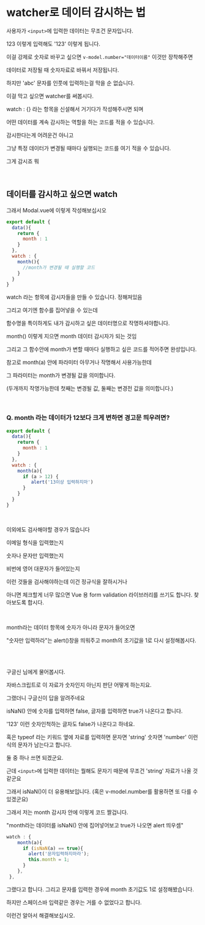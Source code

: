 # watcher로 데이터 감시하는 법

사용자가 `<input>`에 입력한 데이터는 무조건 문자입니다. 

123 이렇게 입력해도 '123' 이렇게 됩니다. 

이걸 강제로 숫자로 바꾸고 싶으면 `v-model.number="데이터이름"` 이것만 장착해주면

데이터로 저장될 때 숫자자료로 바꿔서 저장됩니다. 

 

하지만 'abc' 문자를 인풋에 입력하는걸 막을 순 없습니다. 

이걸 막고 싶으면 watcher를 써봅시다.

watch : {} 라는 항목을 신설해서 거기다가 작성해주시면 되며

어떤 데이터를 계속 감시하는 역할을 하는 코드를 적을 수 있습니다. 

감시한다는게 어려운건 아니고

그냥 특정 데이터가 변경될 때마다 실행되는 코드를 여기 적을 수 있습니다.

그게 감시죠 뭐 

<br/>

## 데이터를 감시하고 싶으면 watch

그래서 Modal.vue에 이렇게 작성해보십시오 

```js
export default {
  data(){
    return {
      month : 1
    }
  },
  watch : {
    month(){
      //month가 변경될 때 실행할 코드
    }
  }
}
```
watch 라는 항목에 감시자들을 만들 수 있습니다. 정해져있음

그리고 여기엔 함수를 집어넣을 수 있는데

함수명을 특이하게도 내가 감시하고 싶은 데이터명으로 작명하셔야합니다.

month() 이렇게 지으면 month 데이터 감시자가 되는 것임

그리고 그 함수안에 month가 변할 때마다 실행하고 싶은 코드를 적어주면 완성입니다.

참고로 month(a) 안에 파라미터 아무거나 작명해서 사용가능한데

그 파라미터는 month가 변경될 값을 의미합니다.

(두개까지 작명가능한데 첫째는 변경될 값, 둘째는 변경전 값을 의미합니다.)

<br/>

### Q. month 라는 데이터가 12보다 크게 변하면 경고문 띄우려면?

```js
export default {
  data(){
    return {
      month : 1
    }
  },
  watch : {
    month(a){
      if (a > 12) {
         alert('13이상 입력하지마')
      }
    }
  }
}
```

<br/>

이외에도 검사해야할 경우가 많습니다

 

이메일 형식을 입력했는지

숫자나 문자만 입력했는지

비번에 영어 대문자가 들어있는지

이런 것들을 검사해야하는데 이건 정규식을 잘하시거나

아니면 체크할게 너무 많으면 Vue 용 form validation 라이브러리를 쓰기도 합니다. 찾아보도록 합시다. 

<br/>

month라는 데이터 항목에 숫자가 아니라 문자가 들어오면 

"숫자만 입력하라"는 alert()창을 띄워주고 month의 초기값을 1로 다시 설정해봅시다.

<br/><br/>

구글신 님에게 물어봅시다. 

자바스크립트로 이 자료가 숫자인지 아닌지 판단 어떻게 하는지요.

그랬더니 구글신이 답을 알려주네요 

isNaN() 안에 숫자를 입력하면 false, 글자를 입력하면 true가 나온다고 합니다. 

'123' 이런 숫자인척하는 글자도 false가 나온다고 하네요. 

 

혹은 typeof 라는 키워드 옆에 자료를 입력하면 문자면 'string' 숫자면 'number' 이런 식의 문자가 남는다고 합니다. 

둘 중 하나 쓰면 되겠군요.

근데 `<input>`에 입력한 데이터는 뭘해도 문자기 때문에 무조건 'string' 자료가 나올 것 같군요

그래서 isNaN()이 더 유용해보입니다. (혹은 v-model.number를 활용하면 또 다를 수 있겠군요)

 

 

그래서 저는 month 감시자 안에 이렇게 코드 짤겁니다. 

"month라는 데이터를 isNaN() 안에 집어넣어보고 true가 나오면 alert 띄우셈"

```js
watch : {
    month(a){
      if (isNaN(a) == true){
        alert('문자입력하지마라');
        this.month = 1;
      }
    },
 },
```
그랬다고 합니다. 그리고 문자를 입력한 경우에 month 초기값도 1로 설정해봤습니다. 

하지만 스페이스바 입력같은 경우는 거를 수 없었다고 합니다. 

이런건 알아서 해결해보십시오. 